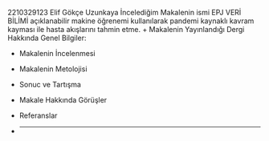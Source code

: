 2210329123 Elif Gökçe Uzunkaya
İncelediğim Makalenin ismi EPJ VERİ BİLİMİ açıklanabilir makine öğrenemi kullanılarak pandemi kaynaklı kavram kayması ile hasta akışlarını tahmin etme.
+
Makalenin Yayınlandığı Dergi Hakkında Genel Bilgiler:
+ Makalenin İncelenmesi
+ Makalenin Metolojisi
+ Sonuc ve Tartışma
+ Makale Hakkında Görüşler
+ Referanslar

  
+ ---
